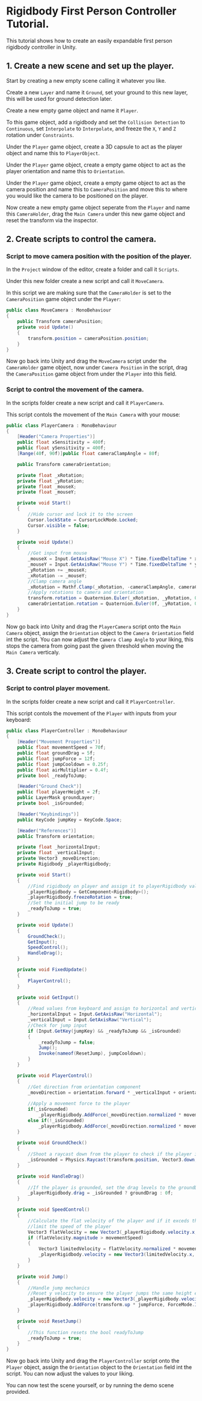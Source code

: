 # Rigidbody First Person Controller Tutorial.

This tutorial shows how to create an easily expandable first person rigidbody controller in Unity.

## 1. Create a new scene and set up the player.

Start by creating a new empty scene calling it whatever you like.

Create a new `Layer` and name it `Ground`, set your ground to this new layer, this will be used for ground detection later.

Create a new empty game object and name it `Player`.

To this game object, add a rigidbody and set the `Collision Detection` to `Continuous`, set `Interpolate` to `Interpolate`,  and freeze the `X`, `Y` and `Z` rotation under `Constraints`.

Under the `Player` game object, create a 3D capsule to act as the player object and name this to `PlayerObject`.

Under the `Player` game object, create a empty game object to act as the player orientation and name this to `Orientation`.

Under the `Player` game object, create a empty game object to act as the camera position and name this to `CameraPosition` and move this to where you would like the camera to be positioned on the player.

Now create a new empty game object seperate from the `Player` and name this `CameraHolder`, drag the `Main Camera` under this new game object and reset the transform via the inspector.

## 2. Create scripts to control the camera.

### Script to move camera position with the position of the player.

In the `Project` window of the editor, create a folder and call it `Scripts`.

Under this new folder create a new script and call it `MoveCamera`.

In this script we are making sure that the `CameraHolder` is set to the `CameraPosition` game object under the `Player`:
```.cs
public class MoveCamera : MonoBehaviour
{
    public Transform cameraPosition;
    private void Update()
    {
        transform.position = cameraPosition.position;
    }
}
```

Now go back into Unity and drag the `MoveCamera` script under the `CameraHolder` game object, now under `Camera Position` in the script, drag the `CameraPosition` game object from under the `Player` into this field.

### Script to control the movement of the camera.

In the scripts folder create a new script and call it `PlayerCamera`.

This script contols the movement of the `Main Camera` with your mouse:
```.cs
public class PlayerCamera : MonoBehaviour
{
    [Header("Camera Properties")]
    public float xSensitivity = 400f;
    public float ySensitivity = 400f;
    [Range(40f, 90f)]public float cameraClampAngle = 80f;

    public Transform cameraOrientation;

    private float _xRotation;
    private float _yRotation;
    private float _mouseX;
    private float _mouseY;

    private void Start()
    {
        //Hide cursor and lock it to the screen
        Cursor.lockState = CursorLockMode.Locked;
        Cursor.visible = false;
    }

    private void Update()
    {
        //Get input from mouse
        _mouseX = Input.GetAxisRaw("Mouse X") * Time.fixedDeltaTime * xSensitivity;
        _mouseY = Input.GetAxisRaw("Mouse Y") * Time.fixedDeltaTime * ySensitivity;
        _yRotation += _mouseX;
        _xRotation -= _mouseY;
        //Clamp camera angle
        _xRotation = Mathf.Clamp(_xRotation, -cameraClampAngle, cameraClampAngle);
        //Apply rotations to camera and orientation
        transform.rotation = Quaternion.Euler(_xRotation, _yRotation, 0f);
        cameraOrientation.rotation = Quaternion.Euler(0f, _yRotation, 0f);
    }
}
```

Now go back into Unity and drag the `PlayerCamera` script onto the `Main Camera` object, assign the `Orientation` object to the `Camera Orientation` field int the script. You can now adjust the `Camera Clamp Angle` to your liking, this stops the camera from going past the given threshold when moving the `Main Camera` verticaly.

## 3. Create script to control the player.

### Script to control player movement.

In the scripts folder create a new script and call it `PlayerController`.

This script contols the movement of the `Player` with inputs from your keyboard:
```.cs
public class PlayerController : MonoBehaviour
{
    [Header("Movement Properties")] 
    public float movementSpeed = 70f;
    public float groundDrag = 5f;
    public float jumpForce = 12f;
    public float jumpCooldown = 0.25f;
    public float airMultiplier = 0.4f;
    private bool _readyToJump;

    [Header("Ground Check")] 
    public float playerHeight = 2f;
    public LayerMask groundLayer;
    private bool _isGrounded;

    [Header("Keybindings")] 
    public KeyCode jumpKey = KeyCode.Space;

    [Header("References")]
    public Transform orientation;

    private float _horizontalInput;
    private float _verticalInput;
    private Vector3 _moveDirection;
    private Rigidbody _playerRigidbody;

    private void Start()
    {
        //Find rigidbody on player and assign it to playerRigidbody value and lock the rotation
        _playerRigidbody = GetComponent<Rigidbody>();
        _playerRigidbody.freezeRotation = true;
        //Set the initial jump to be ready
        _readyToJump = true;
    }

    private void Update()
    {
        GroundCheck();
        GetInput();
        SpeedControl();
        HandleDrag();
    }

    private void FixedUpdate()
    {
        PlayerControl();
    }

    private void GetInput()
    {
        //Read values from keyboard and assign to horizontal and vertical values
        _horizontalInput = Input.GetAxisRaw("Horizontal");
        _verticalInput = Input.GetAxisRaw("Vertical");
        //Check for jump input
        if (Input.GetKey(jumpKey) && _readyToJump && _isGrounded)
        {
            _readyToJump = false;
            Jump();
            Invoke(nameof(ResetJump), jumpCooldown);
        }
    }

    private void PlayerControl()
    {
        //Get direction from orientation component
        _moveDirection = orientation.forward * _verticalInput + orientation.right * _horizontalInput;
        
        //Apply a movement force to the player
        if(_isGrounded)
            _playerRigidbody.AddForce(_moveDirection.normalized * movementSpeed, ForceMode.Force);
        else if(!_isGrounded)
            _playerRigidbody.AddForce(_moveDirection.normalized * movementSpeed * airMultiplier, ForceMode.Force);
    }
    
    private void GroundCheck()
    {
        //Shoot a raycast down from the player to check if the player is grounded
        _isGrounded = Physics.Raycast(transform.position, Vector3.down, playerHeight * 0.5f + 0.2f, groundLayer);
    }

    private void HandleDrag()
    {
        //If the player is grounded, set the drag levels to the groundDrag value otherwise set to 0
        _playerRigidbody.drag = _isGrounded ? groundDrag : 0f;
    }

    private void SpeedControl()
    {
        //Calculate the flat velocity of the player and if it exceds the movement speed then calculate the force to apply to 
        //limit the speed of the player
        Vector3 flatVelocity = new Vector3(_playerRigidbody.velocity.x, 0f, _playerRigidbody.velocity.z);
        if (flatVelocity.magnitude > movementSpeed)
        {
            Vector3 limitedVelocity = flatVelocity.normalized * movementSpeed;
            _playerRigidbody.velocity = new Vector3(limitedVelocity.x, _playerRigidbody.velocity.y, limitedVelocity.z);
        }
    }

    private void Jump()
    {
        //Handle jump mechanics
        //Reset y velocity to ensure the player jumps the same height each time
        _playerRigidbody.velocity = new Vector3(_playerRigidbody.velocity.x, 0f, _playerRigidbody.velocity.z);
        _playerRigidbody.AddForce(transform.up * jumpForce, ForceMode.Impulse);
    }

    private void ResetJump()
    {
        //This function resets the bool readyToJump
        _readyToJump = true;
    }
}
```

Now go back into Unity and drag the `PlayerController` script onto the `Player` object, assign the `Orientation` object to the `Orientation` field int the script. You can now adjust the values to your liking.

You can now test the scene yourself, or by running the demo scene provided.
